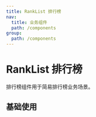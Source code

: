 ```yaml
---
title: RankList 排行榜
nav:
  title: 业务组件
  path: /components
group:
  path: /components
---
```


# RankList 排行榜

排行榜组件用于简易排行榜业务场景。

## 基础使用

<code src="./demos/index.tsx" />

<API></API>
